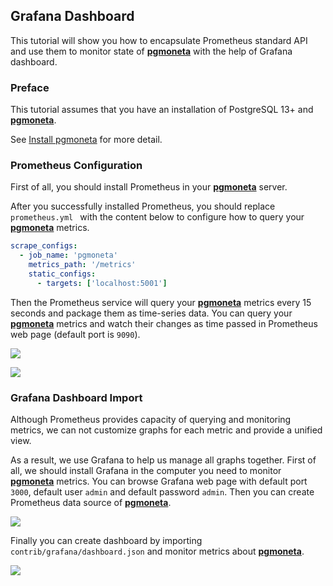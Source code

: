 ## Grafana Dashboard

This tutorial will show you how to encapsulate Prometheus standard API and use them to monitor state of [**pgmoneta**](https://github.com/pgmoneta/pgmoneta) with the help of Grafana dashboard.

### Preface

This tutorial assumes that you have an installation of PostgreSQL 13+ and [**pgmoneta**](https://github.com/pgmoneta/pgmoneta).

See [Install pgmoneta](https://github.com/pgmoneta/pgmoneta/blob/main/doc/tutorial/01_install.md)
for more detail.

### Prometheus Configuration

First of all, you should install Prometheus in your [**pgmoneta**](https://github.com/pgmoneta/pgmoneta) server.

After you successfully installed Prometheus, you should replace `prometheus.yml ` with the content below to configure how to query your [**pgmoneta**](https://github.com/pgmoneta/pgmoneta) metrics.

```yml
scrape_configs:
  - job_name: 'pgmoneta'
    metrics_path: '/metrics'
    static_configs:
      - targets: ['localhost:5001']
```

Then the Prometheus service will query your [**pgmoneta**](https://github.com/pgmoneta/pgmoneta) metrics every 15 seconds and package them as time-series data. You can query your [**pgmoneta**](https://github.com/pgmoneta/pgmoneta) metrics and watch their changes as time passed in Prometheus web page (default port is `9090`).

![](../images/prometheus_console.jpg)

![](../images/prometheus_graph.jpg)

### Grafana Dashboard Import

Although Prometheus provides capacity of querying and monitoring metrics, we can not customize graphs for each metric and provide a unified view.

As a result, we use Grafana to help us manage all graphs together. First of all, we should install Grafana in the computer you need to monitor [**pgmoneta**](https://github.com/pgmoneta/pgmoneta) metrics. You can browse Grafana web page with default port `3000`, default user `admin` and default password `admin`. Then you can create Prometheus data source of [**pgmoneta**](https://github.com/pgmoneta/pgmoneta).

![](../images/grafana_datasource.jpg)

Finally you can create dashboard by importing `contrib/grafana/dashboard.json` and monitor metrics about [**pgmoneta**](https://github.com/pgmoneta/pgmoneta).

![](../images/grafana_dashboard.jpg)
